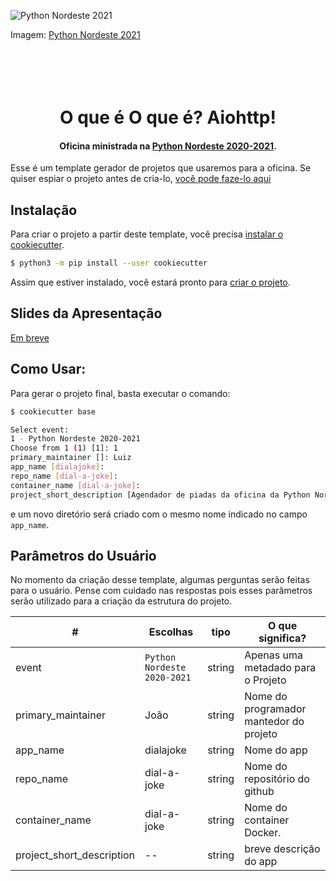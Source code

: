 


![Python Nordeste 2021](https://raw.githubusercontent.com/pythonNordeste/pyne2020/master/images/banner.png?raw=true)
<p>Imagem: <a href="https://2020.pythonnordeste.org"> Python Nordeste 2021</a></p>

<h1 align="center">
    <br>
    <br>
    O que é O que é? Aiohttp!
<br>
</h1>

<h4 align="center">Oficina ministrada na <a href="https://2020.pythonnordeste.org/" target="_blank">Python Nordeste 2020-2021</a>.</h4>




Esse é um template gerador de projetos que usaremos para a oficina. Se quiser espiar o projeto antes de cria-lo, [você pode faze-lo aqui](base/{{cookiecutter.repo_name}})



## Instalação

Para criar o projeto a partir deste template, você precisa [instalar o cookiecutter](https://cookiecutter.readthedocs.io/en/latest/installation.html).

```bash
$ python3 -m pip install --user cookiecutter
```

Assim que estiver instalado, você estará pronto para [criar o projeto](https://cookiecutter.readthedocs.io/en/latest/usage.html#generate-your-project).



## Slides da Apresentação

[Em breve](luizanao.github.io)



## Como Usar:

Para gerar o projeto final, basta executar o comando:

```bash
$ cookiecutter base

Select event:
1 - Python Nordeste 2020-2021
Choose from 1 (1) [1]: 1
primary_maintainer []: Luiz
app_name [dialajoke]:
repo_name [dial-a-joke]:
container_name [dial-a-joke]:
project_short_description [Agendador de piadas da oficina da Python Nordeste 2020-2021]:
```

e um novo diretório será criado com o mesmo nome indicado no campo `app_name`.


## Parâmetros do Usuário

No momento da criação desse template, algumas perguntas serão feitas para o usuário. Pense com cuidado nas respostas pois esses parâmetros serão utilizado para a criação da estrutura do projeto.

| #                         | Escolhas                    | tipo   | O que significa?                       |
| ------------------------- | --------------------------- | ------ | --------------------------------------- |
| event                     | `Python Nordeste 2020-2021` | string | Apenas uma metadado para o Projeto      |
| primary_maintainer        | João                        | string | Nome do programador mantedor do projeto |
| app_name                  | dialajoke                   | string | Nome do app                             |
| repo_name                 | dial-a-joke                 | string | Nome do repositório do github           |
| container_name            | dial-a-joke                 | string | Nome do container Docker.              |
| project_short_description | --                          | string | breve descrição do app                  |
